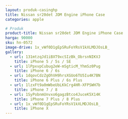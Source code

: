 ```yaml
---
layout: produk-casinghp
title: Nissan sr20det JDM Engine iPhone Case
categories: apple

# Produk
product-title: Nissan sr20det JDM Engine iPhone Case
harga: 90000
sku: hn-0572
image-drive: 1x_vWf0D1gEpSRuFoYRsV1kXLMDJOsLB_
gallery:
  - url: 131mtzqJd1iBXT9xcSIzBk_ObrsnNIKVJ
    title: iPhone 5 / 5s / SE
  - url: 1lPpxvpCubug2eW-mSgticM_YhmSz0Pug
    title: iPhone 6 / 6s
  - url: 1dqovCdzZgOhVH9hrsXGUo6TU5Iu4K7BN
    title: iPhone 6 Plus / 6s Plus
  - url: 1lzxFt9a0mWbeUbLKkCrg4HR-XFPSWH7b
    title: iPhone 7 / 8
  - url: 1SyPobnmUnvxo6gagzBtco4JuceK5X14K
    title: iPhone 7 Plus / 8 Plus
  - url: 1x_vWf0D1gEpSRuFoYRsV1kXLMDJOsLB_
    title: iPhone X
---
```

